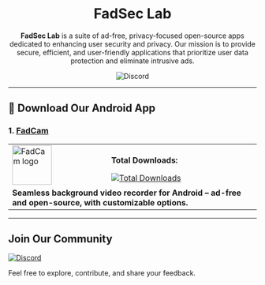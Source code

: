 <div align="center">

# FadSec Lab

**FadSec Lab** is a suite of ad-free, privacy-focused open-source apps dedicated to enhancing user security and privacy. Our mission is to provide secure, efficient, and user-friendly applications that prioritize user data protection and eliminate intrusive ads. 

<img alt="Discord" src="https://img.shields.io/discord/1263384048194027520?style=social&logo=discord&label=Join%20chat&color=red">
</div>

---

## 📱 Download Our Android App

### 1. [FadCam](https://github.com/anonfaded/FadCam/) 

<table>
  <tr>
    <td style="text-align: left;">
      <a href="https://github.com/anonfaded/FadCam/" target="_blank">
        <img src="https://github.com/anonfaded/FadCam/assets/124708903/d6f99201-65c7-4c93-bf13-d4a0d65172ac" style="width: 80px; height: auto;" alt="FadCam logo">
      </a>
    </td>
    <td>
      <p><b>Total Downloads:</b></p>
      <a href="https://github.com/anonfaded/FadCam/releases/">
        <img src="https://img.shields.io/github/downloads/anonfaded/FadCam/total?label=Downloads%20Count&logo=github" alt="Total Downloads">
      </a>
    </td>
  </tr>
  <tr>
    <td colspan="2">
      <strong>Seamless background video recorder for Android – ad-free and open-source, with customizable options.</strong>
    </td>
  </tr>
</table>





---

## Join Our Community

[![Discord](https://img.shields.io/discord/1263384048194027520?label=Join%20Us%20on%20Discord&logo=discord)](https://discord.gg/kvAZvdkuuN )

Feel free to explore, contribute, and share your feedback.

